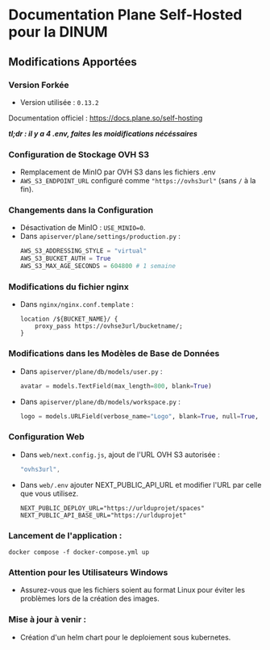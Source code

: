 
# Documentation Plane Self-Hosted pour la DINUM

## Modifications Apportées
### Version Forkée
- Version utilisée : `0.13.2`

Documentation officiel : https://docs.plane.so/self-hosting

***tl;dr : il y a 4 .env, faites les moidifications nécéssaires***

### Configuration de Stockage OVH S3
- Remplacement de MinIO par OVH S3 dans les fichiers .env
- `AWS_S3_ENDPOINT_URL` configuré comme `"https://ovhs3url"` (sans `/` à la fin).

### Changements dans la Configuration
- Désactivation de MinIO : `USE_MINIO=0`.
- Dans `apiserver/plane/settings/production.py` :
  ```python
  AWS_S3_ADDRESSING_STYLE = "virtual"
  AWS_S3_BUCKET_AUTH = True
  AWS_S3_MAX_AGE_SECONDS = 604800 # 1 semaine
  ```

### Modifications du fichier nginx
- Dans `nginx/nginx.conf.template` :
  ```nginx
  location /${BUCKET_NAME}/ {
      proxy_pass https://ovhse3url/bucketname/;
  }
  ```

### Modifications dans les Modèles de Base de Données
- Dans `apiserver/plane/db/models/user.py` :
  ```python
  avatar = models.TextField(max_length=800, blank=True)
  ```
- Dans `apiserver/plane/db/models/workspace.py` :
  ```python
  logo = models.URLField(verbose_name="Logo", blank=True, null=True, max_length=800)
  ```

### Configuration Web
- Dans `web/next.config.js`, ajout de l'URL OVH S3 autorisée :
  ```javascript
  "ovhs3url",
  ```
  
- Dans `web/.env` ajouter NEXT_PUBLIC_API_URL et modifier l'URL par celle que vous utilisez.
  ```shell
  NEXT_PUBLIC_DEPLOY_URL="https://urlduprojet/spaces"
  NEXT_PUBLIC_API_BASE_URL="https://urlduprojet"
  ```

### Lancement de l'application : 

  ```docker compose -f docker-compose.yml up```

### Attention pour les Utilisateurs Windows
- Assurez-vous que les fichiers soient au format Linux pour éviter les problèmes lors de la création des images.

### Mise à jour à venir : 
- Création d'un helm chart pour le deploiement sous kubernetes.
